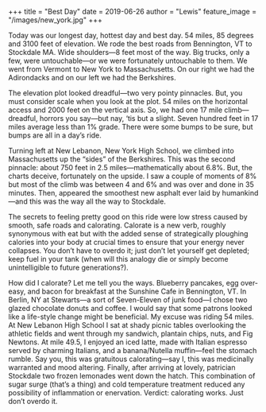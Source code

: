 +++
title = "Best Day"
date = 2019-06-26
author = "Lewis"
feature_image = "/images/new_york.jpg"
+++

Today was our longest day, hottest day and best day.  54 miles, 85 degrees and 3100 feet of elevation. We rode the best roads from Bennington, VT to Stockdale MA. Wide shoulders—8 feet most of the way. Big trucks, only a few, were untouchable—or we were fortunately untouchable to them.  We went from Vermont to New York to Massachusetts. On our right we had the Adirondacks and on our left we had the Berkshires.

The elevation plot looked dreadful—two very pointy pinnacles. But, you must consider scale when you look at the plot.  54 miles on the horizontal access and 2000 feet on the vertical axis. So, we had one 17 mile climb—dreadful, horrors you say—but nay, ‘tis but a slight. Seven hundred feet in 17 miles average less than 1% grade. There were some bumps to be sure, but bumps are all in a day’s ride.

Turning left at New Lebanon, New York High School, we climbed into Massachusetts up the “sides” of the Berkshires. This was the second pinnacle: about 750 feet in 2.5 miles—mathematically about 6.8%. But, the charts deceive, fortunately on the upside. I saw a couple of moments of 8% but most of the climb was between 4 and 6% and was over and done in 35 minutes. Then, appeared the smoothest new asphalt ever laid by humankind—and this was the way all the way to Stockdale.

The secrets to feeling pretty good on this ride were low stress caused by smooth, safe roads and calorating.  Calorate is a new verb, roughly synonymous with eat but with the added sense of strategically ploughing calories into your body at crucial times to ensure that your energy never collapses.  You don’t have to overdo it; just don’t let yourself get depleted; keep fuel in your tank (when will this analogy die or simply become unintelligible to future generations?).

How did I calorate? Let me tell you the ways.  Blueberry pancakes, egg over-easy, and bacon for breakfast at the Sunshine Cafe in Bennington, VT. In Berlin, NY at Stewarts—a sort of Seven-Eleven of junk food—I chose two glazed chocolate donuts and coffee. I would say that some patrons looked like a life-style change might be beneficial. My excuse was riding 54 miles. At New Lebanon High School I sat at shady picnic tables overlooking the athletic fields and went through my sandwich, plantain chips, nuts, and Fig Newtons. At mile 49.5, I enjoyed an iced latte, made with Italian espresso served by charming Italians, and a banana/Nutella muffin—feel the stomach rumble. Say you, this was gratuitous calorating—say I, this was medicinally warranted and mood altering. Finally, after arriving at lovely, patrician Stockdale two frozen lemonades went down the hatch. This combination of sugar surge (that’s a thing) and cold temperature treatment reduced any possibility of inflammation or enervation. Verdict: calorating works.  Just don’t overdo it.   

